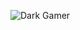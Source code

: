 
![Dark Gamer](https://user-images.githubusercontent.com/47284387/236990544-00ccb3c6-966e-4871-9803-93987c9207c8.png)

